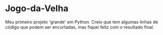 # Jogo-da-Velha
Meu primeiro projeto 'grande' em Python. Creio que tem algumas linhas de código que podem ser encurtadas, mas fiquei feliz com o resultado final.
